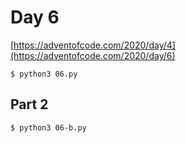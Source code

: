# Day 6

[https://adventofcode.com/2020/day/4](https://adventofcode.com/2020/day/6)

```
$ python3 06.py
```

## Part 2


```
$ python3 06-b.py
```